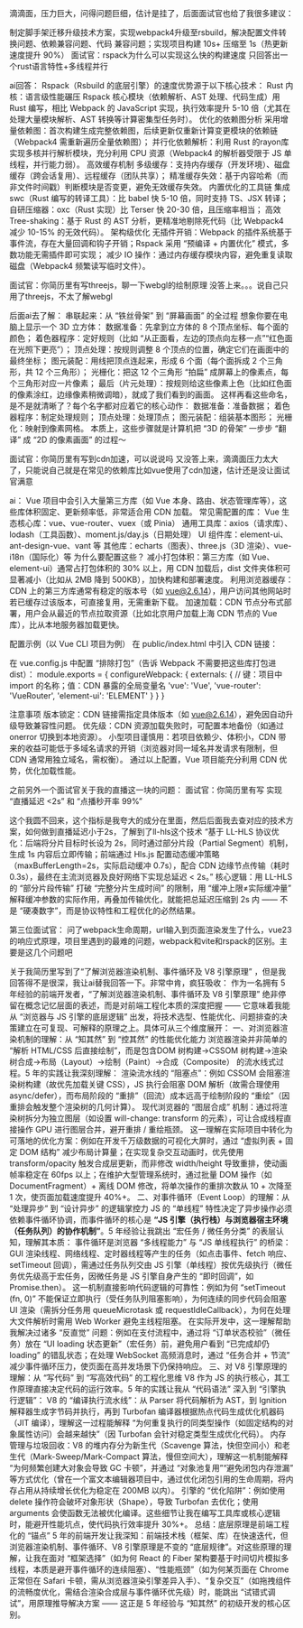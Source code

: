 滴滴面，压力巨大，问得问题巨细，估计是挂了，后面面试官也给了我很多建议：

制定脚手架迁移升级技术方案，实现webpack4升级至rsbuild，解决配置文件转换问题、依赖兼容问题、代码
兼容问题；实现项目构建 10s+ 压缩至 1s（热更新速度提升 90%）
面试官：rspack为什么可以实现这么快的构建速度
只回答出一个rust语言特性+多线程并行

ai回答：
Rspack（Rsbuild 的底层引擎）的速度优势源于以下核心技术：
Rust 内核：语言级性能碾压
Rspack 核心模块（依赖解析、AST 处理、代码生成）用 Rust 编写，相比 Webpack 的 JavaScript 实现，执行效率提升 5-10 倍（尤其在处理大量模块解析、AST 转换等计算密集型任务时）。
优化的依赖图分析
采用增量依赖图：首次构建生成完整依赖图，后续更新仅重新计算变更模块的依赖链（Webpack4 需重新遍历全量依赖图）；
并行化依赖解析：利用 Rust 的rayon库实现多核并行解析模块，充分利用 CPU 资源（Webpack4 的解析器受限于 JS 单线程，并行能力弱）。
高效缓存机制
多级缓存：支持内存缓存（开发环境）、磁盘缓存（跨会话复用）、远程缓存（团队共享）；
精准缓存失效：基于内容哈希（而非文件时间戳）判断模块是否变更，避免无效缓存失效。
内置优化的工具链
集成swc（Rust 编写的转译工具）：比 babel 快 5-10 倍，同时支持 TS、JSX 转译；
自研压缩器：oxc（Rust 实现）比 Terser 快 20-30 倍，且压缩率相当；
高效 Tree-shaking：基于 Rust 的 AST 分析，更精准地剔除死代码（比 Webpack4 减少 10-15% 的无效代码）。
架构级优化
无插件开销：Webpack 的插件系统基于事件流，存在大量回调和钩子开销；Rspack 采用 “预编译 + 内置优化” 模式，多数功能无需插件即可实现；
减少 IO 操作：通过内存缓存模块内容，避免重复读取磁盘（Webpack4 频繁读写临时文件）。


面试官：你简历里有写threejs，聊一下webgl的绘制原理
没答上来。。。说自己只用了threejs，不太了解webgl

后面ai去了解：
串联起来：从 “铁丝骨架” 到 “屏幕画面” 的全过程
想象你要在电脑上显示一个 3D 立方体：
数据准备：先拿到立方体的 8 个顶点坐标、每个面的颜色；
着色器程序：定好规则（比如 “从正面看，左边的顶点向左移一点”“红色面在光照下更亮”）；
顶点处理：按规则调整 8 个顶点的位置，确定它们在画面中的最终坐标；
图元装配：用线把顶点连起来，形成 6 个面（每个面拆成 2 个三角形，共 12 个三角形）；
光栅化：把这 12 个三角形 “拍扁” 成屏幕上的像素点，每个三角形对应一片像素；
最后（片元处理）：按规则给这些像素上色（比如红色面的像素涂红，边缘像素稍微调暗），就成了我们看到的画面。
这样再看这些命名，是不是就清晰了？每个名字都对应着它的核心动作：
数据准备：准备数据；
着色器程序：制定处理规则；
顶点处理：处理顶点；
图元装配：组装基本图形；
光栅化：映射到像素网格。
本质上，这些步骤就是计算机把 “3D 的骨架” 一步步 “翻译” 成 “2D 的像素画面” 的过程～

面试官：你简历里有写到cdn加速，可以说说吗
又没答上来，滴滴面压力太大了，只能说自己就是在常见的依赖库比如vue使用了cdn加速，估计还是没让面试官满意

ai：
Vue 项目中会引入大量第三方库（如 Vue 本身、路由、状态管理库等），这些库体积固定、更新频率低，非常适合用 CDN 加载。
常见需配置的库：
Vue 生态核心库：vue、vue-router、vuex（或 Pinia）
通用工具库：axios（请求库）、lodash（工具函数）、moment.js/day.js（日期处理）
UI 组件库：element-ui、ant-design-vue、vant 等
其他库：echarts（图表）、three.js（3D 渲染）、vue-i18n（国际化）等
为什么要配置这些？
减小打包体积：第三方库（如 Vue、element-ui）通常占打包体积的 30% 以上，用 CDN 加载后，dist 文件夹体积可显著减小（比如从 2MB 降到 500KB），加快构建和部署速度。
利用浏览器缓存：CDN 上的第三方库通常有稳定的版本号（如 vue@2.6.14），用户访问其他网站时若已缓存过该版本，可直接复用，无需重新下载。
加速加载：CDN 节点分布式部署，用户会从最近的节点拉取资源（比如北京用户加载上海 CDN 节点的 Vue 库），比从本地服务器加载更快。

配置示例（以 Vue CLI 项目为例）
在 public/index.html 中引入 CDN 链接：
<!-- 引入 Vue 核心库 -->
<script src="https://cdn.jsdelivr.net/npm/vue@2.6.14/dist/vue.min.js"></script>
<!-- 引入 Vue Router -->
<script src="https://cdn.jsdelivr.net/npm/vue-router@3.5.3/dist/vue-router.min.js"></script>
<!-- 引入 Element UI 样式和脚本 -->
<link rel="stylesheet" href="https://cdn.jsdelivr.net/npm/element-ui@2.15.13/lib/theme-chalk/index.css">
<script src="https://cdn.jsdelivr.net/npm/element-ui@2.15.13/lib/index.js"></script>
在 vue.config.js 中配置 “排除打包”（告诉 Webpack 不需要把这些库打包进 dist）：
module.exports = {
  configureWebpack: {
    externals: {
      // 键：项目中 import 的名称；值：CDN 暴露的全局变量名
      'vue': 'Vue',
      'vue-router': 'VueRouter',
      'element-ui': 'ELEMENT'
    }
  }
}

注意事项
版本锁定：CDN 链接需指定具体版本（如 vue@2.6.14），避免因自动升级导致兼容性问题。
优先级：CDN 资源加载失败时，可配置本地备份（如通过 onerror 切换到本地资源）。
小型项目谨慎用：若项目依赖少、体积小，CDN 带来的收益可能低于多域名请求的开销（浏览器对同一域名并发请求有限制，但 CDN 通常用独立域名，需权衡）。
通过以上配置，Vue 项目能充分利用 CDN 优势，优化加载性能。




之前另外一个面试官关于我的直播这一块的问题：
面试官：你简历里有写  实现 “直播延迟 <2s” 和 “点播秒开率 99%”

这个我圆不回来，这个指标是我夸大的成分在里面，然后后面我去查对应的技术方案，如何做到直播延迟小于2s，了解到了ll-hls这个技术
“基于 LL-HLS 协议优化：后端将分片目标时长设为 2s，同时通过部分片段（Partial Segment）机制，生成 1s 内容后立即传输；前端通过 Hls.js 配置动态缓冲策略（maxBufferLength=2s，实际启动缓冲 0.7s），配合 CDN 边缘节点传输（耗时 0.3s），最终在主流浏览器及良好网络下实现总延迟 < 2s。”
核心逻辑：用 LL-HLS 的 “部分片段传输” 打破 “完整分片生成时间” 的限制，用 “缓冲上限≠实际缓冲量” 解释缓冲参数的实际作用，再叠加传输优化，就能把总延迟压缩到 2s 内 —— 不是 “硬凑数字”，而是协议特性和工程优化的必然结果。


第三位面试官：
问了webpack生命周期，url输入到页面渲染发生了什么，vue23的响应式原理，项目里遇到的最难的问题，webpack和vite和rspack的区别。主要是这几个问题吧




关于我简历里写到了“了解浏览器渲染机制、事件循环及 V8 引擎原理” ，但是我回答得不是很深，我让ai替我回答一下。非常中肯，疯狂吸收：
作为一名拥有 5 年经验的前端开发者，“了解浏览器渲染机制、事件循环及 V8 引擎原理” 绝非停留在概念记忆层面的表述，而是对前端工程化本质的深度把握 —— 它意味着我能从 “浏览器与 JS 引擎的底层逻辑” 出发，将技术选型、性能优化、问题排查的决策建立在可复现、可解释的原理之上。具体可从三个维度展开：
一、对浏览器渲染机制的理解：从 “知其然” 到 “控其然” 的性能优化能力
浏览器渲染并非简单的 “解析 HTML/CSS 后直接绘制”，而是包含DOM 树构建→CSSOM 树构建→渲染树合成→布局（Layout）→绘制（Paint）→合成（Composite） 的流水线式过程。5 年的实践让我深刻理解：
渲染流水线的 “阻塞点”：例如 CSSOM 会阻塞渲染树构建（故优先加载关键 CSS），JS 执行会阻塞 DOM 解析（故需合理使用 async/defer），而布局阶段的 “重排”（回流）成本远高于绘制阶段的 “重绘”（因重排会触发整个渲染树的几何计算）。
现代浏览器的 “图层合成” 机制：通过将渲染树拆分为独立图层（如设置 will-change: transform 的元素），可让合成线程直接操作 GPU 进行图层合并，避开重排 / 重绘瓶颈。
这一理解在实际项目中转化为可落地的优化方案：例如在开发千万级数据的可视化大屏时，通过 “虚拟列表 + 固定 DOM 结构” 减少布局计算量；在实现复杂交互动画时，优先使用 transform/opacity 触发合成层更新，而非修改 width/height 导致重排，使动画帧率稳定在 60fps 以上；在维护大型管理系统时，通过批量 DOM 操作（如 DocumentFragment）+ 离线 DOM 修改，将单次操作的重排次数从 10 + 次降至 1 次，使页面加载速度提升 40%+。
二、对事件循环（Event Loop）的理解：从 “处理异步” 到 “设计异步” 的逻辑掌控力
JS 的 “单线程” 特性决定了异步操作必须依赖事件循环协调，而事件循环的核心是 **“JS 引擎（执行栈）与浏览器宿主环境（任务队列）的协作机制”**。5 年经验让我跳出 “宏任务 / 微任务分类” 的表层认知，理解其本质：
事件循环是浏览器 “多线程能力” 与 “JS 单线程执行” 的桥梁：GUI 渲染线程、网络线程、定时器线程等产生的任务（如点击事件、fetch 响应、setTimeout 回调），需通过任务队列交由 JS 引擎（单线程）按优先级执行（微任务优先级高于宏任务，因微任务是 JS 引擎自身产生的 “即时回调”，如 Promise.then）。
这一机制直接影响代码逻辑的可靠性：例如为何 “setTimeout (fn, 0)” 不能保证立即执行（受任务队列阻塞影响），为何连续的同步代码会阻塞 UI 渲染（需拆分任务用 queueMicrotask 或 requestIdleCallback），为何在处理大文件解析时需用 Web Worker 避免主线程阻塞。
在实际开发中，这一理解帮助我解决过诸多 “反直觉” 问题：例如在支付流程中，通过将 “订单状态校验”（微任务）放在 “UI loading 状态更新”（宏任务）前，避免用户看到 “已完成却仍 loading” 的错乱状态；在处理 WebSocket 高频消息时，通过 “任务合并 + 节流” 减少事件循环压力，使页面在高并发场景下仍保持响应。
三、对 V8 引擎原理的理解：从 “写代码” 到 “写高效代码” 的工程化思维
V8 作为 JS 的执行核心，其工作原理直接决定代码的运行效率。5 年的实践让我从 “代码语法” 深入到 “引擎执行逻辑”：
V8 的 “编译执行流水线”：从 Parser 将代码解析为 AST，到 Ignition 解释器生成字节码并执行，再到 Turbofan 编译器根据热点代码生成优化机器码（JIT 编译），理解这一过程能解释 “为何重复执行的同类型操作（如固定结构的对象属性访问）会越来越快”（因 Turbofan 会针对稳定类型生成优化代码）。
内存管理与垃圾回收：V8 的堆内存分为新生代（Scavenge 算法，快但空间小）和老生代（Mark-Sweep/Mark-Compact 算法，慢但空间大），理解这一机制能解释 “为何频繁创建大对象会导致 GC 卡顿”，并通过 “对象池复用”“避免闭包内存泄漏” 等方式优化（曾在一个富文本编辑器项目中，通过优化闭包引用的生命周期，将内存占用从持续增长优化为稳定在 200MB 以内）。
引擎的 “优化陷阱”：例如使用 delete 操作符会破坏对象形状（Shape），导致 Turbofan 去优化；使用 arguments 会使函数无法被优化编译。这些细节让我在编写工具库或核心逻辑时，能避开性能坑点，使代码执行效率提升 30%+。
总结：底层原理是前端工程化的 “锚点”
5 年的前端开发让我深知：前端技术栈（框架、库）在快速迭代，但浏览器渲染机制、事件循环、V8 引擎原理是不变的 “底层规律”。对这些原理的理解，让我在面对 “框架选择”（如为何 React 的 Fiber 架构要基于时间切片模拟多线程，本质是避开事件循环的连续阻塞）、“性能瓶颈”（如为何某页面在 Chrome 正常但在 Safari 卡顿，需从浏览器渲染引擎差异入手）、“复杂交互”（如拖拽组件的流畅度优化，需结合渲染合成层与事件循环优先级）时，能跳出 “试错式调试”，用原理推导解决方案 —— 这正是 5 年经验与 “知其然” 的初级开发的核心区别。